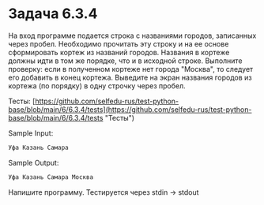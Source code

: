 # Задача 6.3.4

На вход программе подается строка с названиями городов, записанных через пробел. Необходимо прочитать эту строку и на ее основе сформировать кортеж из названий городов. Названия в кортеже должны идти в том же порядке, что и в исходной строке. Выполните проверку: если в полученном кортеже нет города "Москва", то следует его добавить в конец кортежа. Выведите на экран названия городов из кортежа (по порядку) в одну строчку через пробел.

Тесты: [https://github.com/selfedu-rus/test-python-base/blob/main/6/6.3.4/tests](https://github.com/selfedu-rus/test-python-base/blob/main/6/6.3.4/tests "Тесты")

Sample Input:

```python
Уфа Казань Самара
```

Sample Output:

```python
Уфа Казань Самара Москва
```

Напишите программу. Тестируется через stdin → stdout
